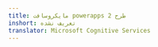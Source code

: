 ```yaml
---
title: مایکروسافت powerapps طرح 2
inshort: تعریف نشده
translator: Microsoft Cognitive Services
---
```





